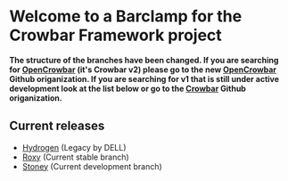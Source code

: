 # Welcome to a Barclamp for the Crowbar Framework project

**The structure of the branches have been changed. If you are searching for
[OpenCrowbar](https://github.com/OpenCrowbar) (it's Crowbar v2) please go to
the new [OpenCrowbar](https://github.com/OpenCrowbar) Github origanization.
If you are searching for v1 that is still under active development look at
the list below or go to the [Crowbar](https://github.com/Crowbar) Github
origanization.**


## Current releases

* [Hydrogen](https://github.com/crowbar/barclamp-loadbalancer/tree/release/hydrogen/master) (Legacy by DELL)
* [Roxy](https://github.com/crowbar/barclamp-loadbalancer/tree/release/roxy/master) (Current stable branch)
* [Stoney](https://github.com/crowbar/barclamp-loadbalancer/tree/release/stoney/master) (Current development branch)
